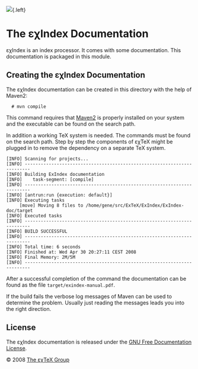 ![](src/images/ExIndex-side.png){.left}

The εχIndex Documentation
=========================

εχIndex is an index processor. It comes with some documentation. This
documentation is packaged in this module.

Creating the εχIndex Documentation
----------------------------------

The εχIndex documentation can be created in this directory with the help
of Maven2:

      # mvn compile

This command requires that [Maven2](http://maven.apache.org) is properly
installed on your system and the executable can be found on the search
path.

In addition a working TeX system is needed. The commands
must be found on the search path. Step by step the components of
εχTeX might be plugged in to remove the dependency on a
separate TeX system.

``` {.output}
[INFO] Scanning for projects...
[INFO] ------------------------------------------------------------------------
[INFO] Building ExIndex documentation
[INFO]    task-segment: [compile]
[INFO] ------------------------------------------------------------------------
[INFO] [antrun:run {execution: default}]
[INFO] Executing tasks
     [move] Moving 8 files to /home/gene/src/ExTeX/ExIndex/ExIndex-doc/target
[INFO] Executed tasks
[INFO] ------------------------------------------------------------------------
[INFO] BUILD SUCCESSFUL
[INFO] ------------------------------------------------------------------------
[INFO] Total time: 6 seconds
[INFO] Finished at: Wed Apr 30 20:27:11 CEST 2008
[INFO] Final Memory: 2M/5M
[INFO] ------------------------------------------------------------------------
```

After a successful completion of the command the documentation can be
found as the file `target/exindex-manual.pdf`.

If the build fails the verbose log messages of Maven can be used to
determine the problem. Usually just reading the messages leads you into
the right direction.

License
-------

The εχIndex documentation is released under the [GNU Free Documentation
License](LICENSE.html).

© 2008 [The εχTeX Group](mailto:extex@dante.de)
